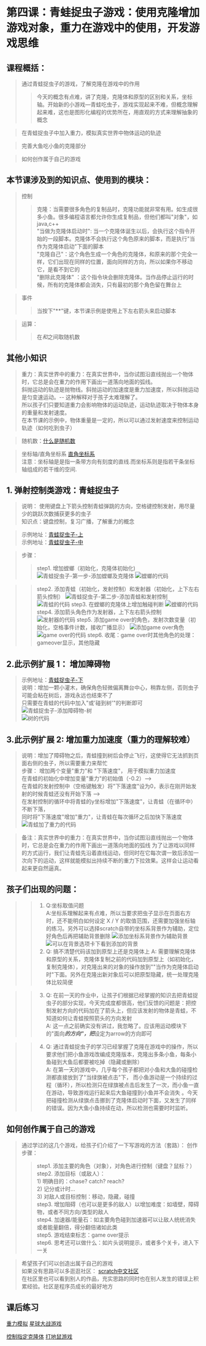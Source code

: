 # 第四课：青蛙捉虫子游戏：使用克隆增加游戏对象，重力在游戏中的使用，开发游戏思维

## 课程概括：   
> 通过青蛙捉虫子的游戏，了解克隆在游戏中的作用
>> 今天的概念有点难，讲了克隆，克隆体和原型的区别和关系，坐标轴。开始新的小游戏—青蛙吃虫子，游戏实现起来不难，但概念理解起来难，这也是图形化编程的优势所在，用直观的方式来理解抽象的概念

> 在青蛙捉虫子中加入重力，模拟真实世界中物体运动的轨迹

> 完善大鱼吃小鱼的克隆部分    
  
> 如何创作属于自己的游戏   

## 本节课涉及到的知识点、使用到的模块：
> 控制
>> 克隆：当需要很多角色的复制品时，克隆功能就非常有用。如生成很多小鱼。很多编程语言都允许你生成复制品，但他们都叫"对象"，如java,c++   
    "当做为克隆体启动时": 当一个克隆体诞生以后，会执行这个指令开始的一段脚本。克隆体不会执行这个角色原来的脚本，而是执行"当作为克隆体启动"下面的脚本  
    "克隆自己"：这个角色生成一个角色的克隆体，和原来的那个完全一样，它们出现在同样的位置，面向同样的方向，所以如果你不移动它，是看不到它的   
    "删除此克隆体" ：这个指令块会删除克隆体。当作品停止运行的时候，所有的克隆体都会消失，只有最初的那个角色留在舞台上

> 事件
>> 当按下"**"键，本节课示例是使用上下左右箭头来启动脚本   

> 运算：
>> 在*和*之间取随机数

## 其他小知识  
> 重力：真实世界中的重力：在真实世界中，当你试图沿直线抛出一个物体时，它总是会在重力的作用下画出一道落向地面的弧线。  
        斜抛运动的轨迹是抛物线。斜抛运动的加速度是重力加速度，所以斜抛运动是匀变速运动。-- 这种解释对于孩子太难理解了。    
        所以孩子们只要知道重力会影响物体的运动轨迹，运动轨迹取决于物体本身的重量和发射速度。      
        在本节课的示例中，物体重量是一定的，所以可以通过发射速度来控制运动轨迹（如何吃到虫子）  

> 随机数：[什么是随机数](https://www.6zou.net/docs/what_is_random.html "什么是随机数") 

> 坐标轴/直角坐标系
[直角坐标系](https://baike.baidu.com/item/%E7%9B%B4%E8%A7%92%E5%9D%90%E6%A0%87%E7%B3%BB/1835293)  
注意：坐标轴是是指一条带方向有刻度的直线.而坐标系则是指若干条坐标轴组成的若干维的空间.


## 1. 弹射控制类游戏：青蛙捉虫子      
> 说明： 使用键盘上下箭头控制青蛙弹跳的方向，空格键控制发射，用尽量少的跳跃次数捕获更多的虫子   
> 知识点：键盘控制，复习广播，了解重力的概念        
        
> 示例地址：[青蛙捉虫子-上](https://scratch.mit.edu/projects/324177292/editor)    
> 示例地址：[青蛙捉虫子-中](https://scratch.mit.edu/projects/324174825/editor)  

> 步骤：
>> step1. 增加螳螂（初始化，克隆体初始化)    
![青蛙捉虫子-第一步-添加螳螂及克隆体](https://raw.githubusercontent.com/jellier/teachkidscratch/master/thumb/Frog1.jpg)
![螳螂的代码](https://raw.githubusercontent.com/jellier/teachkidscratch/master/thumb/Frog1_hopper.jpg)

>> step2. 添加青蛙（初始化，发射控制）和发射器（初始化，上下左右箭头控制）
![青蛙捉虫子-第二步-添加青蛙和发射控制](https://raw.githubusercontent.com/jellier/teachkidscratch/master/thumb/Frog2.jpg)   
![青蛙的代码](https://raw.githubusercontent.com/jellier/teachkidscratch/master/thumb/Frog2_frog.jpg)
>> step3. 在螳螂的克隆体上增加触碰判断
![螳螂的代码](https://raw.githubusercontent.com/jellier/teachkidscratch/master/thumb/Frog2_hopper.jpg)
>> step4. 添加箭头角色作为发射器，上下左右箭头控制
![发射器的代码](https://raw.githubusercontent.com/jellier/teachkidscratch/master/thumb/Frog2_arrow.jpg)
>> step5. 添加game over的角色，发射次数变量（初始化，空格事件计数，接收广播显示）
![添加game over角色](https://raw.githubusercontent.com/jellier/teachkidscratch/master/thumb/Frog2_addgameover.jpg)
![game over的代码](https://raw.githubusercontent.com/jellier/teachkidscratch/master/thumb/Frog2_gameover.jpg)
>> step6. 收尾：game over时其他角色的处理：gameover显示，其他隐藏
 
## 2.此示例扩展 1： 增加障碍物   
> 示例地址：[青蛙捉虫子-下](https://scratch.mit.edu/projects/323834199/editor)   
> 说明：增加一颗小灌木，确保角色轻微偏离舞台中心，稍靠左侧，否则虫子可能会粘在树后，游戏永远也结束不了   
> 只需要在青蛙的代码中加入"或'碰到树'"的判断即可   
![青蛙捉虫子-添加障碍物-树](https://raw.githubusercontent.com/jellier/teachkidscratch/master/thumb/Frog3.jpg)   
![树的代码](https://raw.githubusercontent.com/jellier/teachkidscratch/master/thumb/Frog3_tree.jpg)
  
## 3.此示例扩展 2: 增加重力加速度（重力的理解较难）    
> 说明：增加了障碍物之后，青蛙撞到树后会停止飞行，这使得它无法抓到页面右侧的虫子，所以需要重力来帮忙   
> 步骤： 增加两个变量"重力"和 "下落速度"， 用于模拟重力加速度   
        在青蛙的初始化中增加变量"重力"的初始值（-0.2）-->   
        在青蛙的发射控制中（空格键触发）将"下落速度"设为0，表示在刚开始发射的时候青蛙还没有开始下落 -->    
        在发射控制的循环中将青蛙的y坐标增加"下落速度"，让青蛙（在循环中）不断下落，   
        同时将"下落速度"增加"重力"，让青蛙在每次循环之后加快下落速度    
![青蛙加了重力的代码](https://raw.githubusercontent.com/jellier/teachkidscratch/master/thumb/Frog3_frog.jpg)
  
> 备注：真实世界中的重力：在真实世界中，当你试图沿直线抛出一个物体时，它总是会在重力的作用下画出一道落向地面的弧线
        为了让游戏以同样的方式运行，我们让青蛙先沿着直线运动，但同时在它每次谓一致后添加一次向下的运动，这样就能模拟出持续不断的重力下拉效果。这样会让运动看起来更自然逼真。    
        


## 孩子们出现的问题：  
>>1. Q:坐标取值问题    
     A:坐标系理解起来有点难，所以当要求把虫子显示在页面右方时，还不能明白如何设定 X / Y 的取值范围，还需要加强坐标轴的练习。另外可以选择scratch自带的坐标系背景作为辅助，定位好角色后再把辅助背景删除
![添加坐标系背景作为辅助背景](https://raw.githubusercontent.com/jellier/teachkidscratch/master/thumb/Frog_xy.jpg) 
 ![可以在背景选项卡下看到添加的背景](https://raw.githubusercontent.com/jellier/teachkidscratch/master/thumb/Frog_addxy.jpg) 
>>2. Q: 搞不清楚代码该加到原型上还是克隆体上
     A: 需要理解克隆体和原型的关系，克隆体复制之前的代码加到原型上（如初始化，复制克隆体），对克隆出来的对象的操作放到""当作为克隆体启动时"下面。另外在克隆出新对象后可以把原型隐藏，统一处理克隆体比较简便

>>3. Q: 在前一天的作业中，让孩子们根据已经掌握的知识去把青蛙捉虫子的部分实现，今天完成度都很高，他们反馈的问题是：把控制发射方向的代码加在了箭头上，但应该发射的物体是青蛙，不知道如何让青蛙按照箭头的方向发射    
     A: 这一点之前确实没有讲过，我忽略了。应该用运动模块下的"面向***的方向"，把***设定为arrow的方向即可
   
>>4. Q: 通过青蛙捉虫子的学习已经掌握了克隆在游戏中的操作，所以要求他们把小鱼游戏改编成克隆版本，克隆出多条小鱼，每条小鱼碰到大鱼后都要被吃掉（隐藏或删除）      
     A:  在第一天的游戏中，几乎每个孩子都把对小鱼和大鱼的碰撞检测都直接放到了"当绿旗被点击"下， 而小鱼游动是一个持续的过程（循环），所以检测只在绿旗被点击后发生了一次，而小鱼一直在游动，导致游戏运行起来后大鱼碰撞到小鱼并不会消失 。今天把碰撞检测从绿旗点击挪到了克隆体启动时下面，又发生了同样的错误。因为大鱼小鱼持续在动，所以检测也需要时时监听。   

  
## 如何创作属于自己的游戏
> 通过学过的这几个游戏，给孩子们介绍了一下写游戏的方法（套路）： 
> 创作步骤：  
>> step1. 添加主要的角色（对象），对角色进行控制（键盘？鼠标？）   
>> step2. 添加目标（或敌人）：    
    1) 明确目的：chase? catch? reach?    
    2) 记分或计时...    
    3) 对敌人或目标控制：移动，隐藏，碰撞      
>> step3. 增加阻碍（也可以是更多的敌人）以增加难度：如墙壁，障碍物，或者不同方向/类型的敌人   
>> step4. 加速器/能量石：如主要角色碰到加速器可以让敌人统统消失或者能量翻倍，得分翻倍诸如此类      
>> step5. 游戏结束标志：game over提示     
>> step6. 思考还可以做什么：如片头说明提示，或者多个关卡，进入下一关    

> 希望孩子们可以创造出属于自己的游戏   
> 如果没有思路可以多逛逛社区： [scratch中文社区](https://scratch.mit.edu/discuss/17/)   
> 在社区里也可以看到别人的作品，充实思路的同时也在别人发生的错误上积累经验。社区是程序员成长的最好地方  

## 课后练习
[重力模拟](review1.md)
[星球大战游戏](exercise3.md)  

[控制指定克隆体](review2.md)
[打地鼠游戏](exercise4.md)
